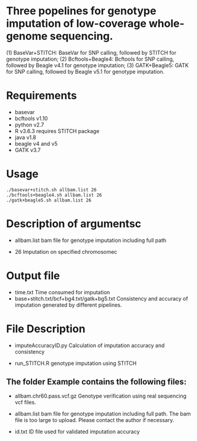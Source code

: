 # Three popelines for genotype imputation of low-coverage whole-genome sequencing.
(1) BaseVar+STITCH: BaseVar for SNP calling, followed by STITCH for genotype imputation; (2) Bcftools+Beagle4: Bcftools for SNP calling, followed by Beagle v4.1 for genotype imputation; (3) GATK+Beagle5: GATK for SNP calling, followed by Beagle v5.1 for genotype imputation.
# Requirements
* basevar
* bcftools v1.10
* python v2.7
* R v3.6.3 requires STITCH package
* java v1.8
* beagle v4 and v5
* GATK v3.7

# Usage
```
./basevar+stitch.sh allbam.list 26
./bcftools+beagle4.sh allbam.list 26
./gatk+beagle5.sh allbam.list 26
```
# Description of argumentsc
* allbam.list 
bam file for genotype imputation including full path

* 26
Imputation on specified chromosomec

# Output file
* time.txt
Time consumed for imputation
* base+stitch.txt/bcf+bg4.txt/gatk+bg5.txt
Consistency and accuracy of imputation generated by different pipelines.

# File Description
* imputeAccuracyID.py
Calculation of imputation accuracy and consistency

* run_STITCH.R
genotype imputation using STITCH
## The folder Example contains the following files:
* allbam.chr60.pass.vcf.gz
Genotype verification using real sequencing vcf files.

* allbam.list
bam file for genotype imputation including full path. The bam file is too large to upload. Please contact the author if necessary.

* id.txt
ID file used for validated imputation accuracy

